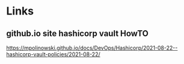# Links 


## github.io site hashicorp vault HowTO 
https://mpolinowski.github.io/docs/DevOps/Hashicorp/2021-08-22--hashicorp-vault-policies/2021-08-22/